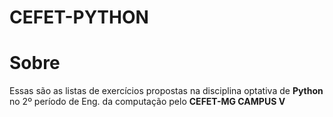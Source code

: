 # CEFET-PYTHON
<h1>Sobre</h1>
<p>Essas são as listas de exercícios propostas na disciplina optativa de <b>Python</b> no  2º período de Eng. da computação pelo <strong>CEFET-MG CAMPUS V</strong></p>